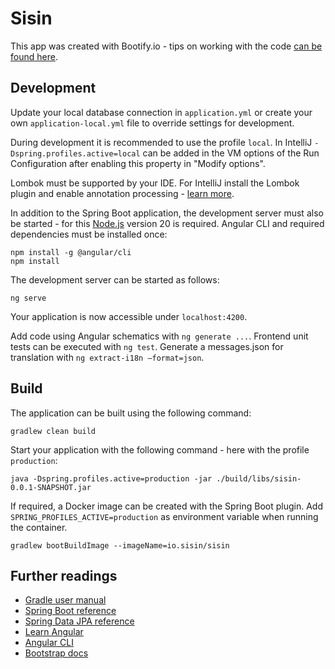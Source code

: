 # Sisin

This app was created with Bootify.io - tips on working with the code [can be found here](https://bootify.io/next-steps/).

## Development

Update your local database connection in `application.yml` or create your own `application-local.yml` file to override
settings for development.

During development it is recommended to use the profile `local`. In IntelliJ `-Dspring.profiles.active=local` can be
added in the VM options of the Run Configuration after enabling this property in "Modify options".

Lombok must be supported by your IDE. For IntelliJ install the Lombok plugin and enable annotation processing -
[learn more](https://bootify.io/next-steps/spring-boot-with-lombok.html).

In addition to the Spring Boot application, the development server must also be started - for this
[Node.js](https://nodejs.org/) version 20 is required. Angular CLI and required dependencies must be installed once:

```
npm install -g @angular/cli
npm install
```

The development server can be started as follows:

```
ng serve
```

Your application is now accessible under `localhost:4200`.

Add code using Angular schematics with `ng generate ...`.
Frontend unit tests can be executed with `ng test`.
Generate a messages.json for translation with `ng extract-i18n –format=json`.

## Build

The application can be built using the following command:

```
gradlew clean build
```

Start your application with the following command - here with the profile `production`:

```
java -Dspring.profiles.active=production -jar ./build/libs/sisin-0.0.1-SNAPSHOT.jar
```

If required, a Docker image can be created with the Spring Boot plugin. Add `SPRING_PROFILES_ACTIVE=production` as
environment variable when running the container.

```
gradlew bootBuildImage --imageName=io.sisin/sisin
```

## Further readings

* [Gradle user manual](https://docs.gradle.org/)  
* [Spring Boot reference](https://docs.spring.io/spring-boot/docs/current/reference/htmlsingle/)  
* [Spring Data JPA reference](https://docs.spring.io/spring-data/jpa/reference/jpa.html)
* [Learn Angular](https://angular.dev/tutorials/learn-angular)  
* [Angular CLI](https://angular.dev/tools/cli)
* [Bootstrap docs](https://getbootstrap.com/docs/5.3/getting-started/introduction/)  
